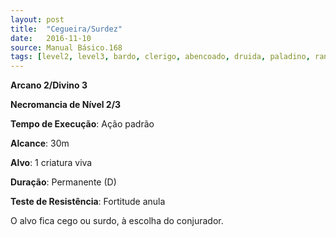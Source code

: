 ```yaml
---
layout: post
title:  "Cegueira/Surdez"
date:   2016-11-10
source: Manual Básico.168
tags: [level2, level3, bardo, clerigo, abencoado, druida, paladino, ranger, feiticeiro, mago, necromancia, padrao, metros, alvo, permanente, fortitude, anula]
---
```


**Arcano 2/Divino 3**

**Necromancia de Nível 2/3**

**Tempo de Execução**: Ação padrão

**Alcance**: 30m

**Alvo**: 1 criatura viva

**Duração**: Permanente (D)

**Teste de Resistência**: Fortitude anula

O alvo fica cego ou surdo, à escolha do conjurador.
